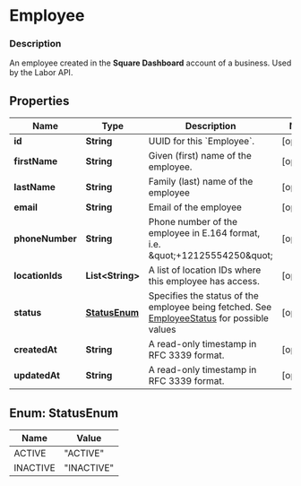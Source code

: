 
# Employee

### Description

An employee created in the **Square Dashboard** account of a business.  Used by the Labor API.

## Properties
Name | Type | Description | Notes
------------ | ------------- | ------------- | -------------
**id** | **String** | UUID for this &#x60;Employee&#x60;. |  [optional]
**firstName** | **String** | Given (first) name of the employee. |  [optional]
**lastName** | **String** | Family (last) name of the employee |  [optional]
**email** | **String** | Email of the employee |  [optional]
**phoneNumber** | **String** | Phone number of the employee in E.164 format, i.e. \&quot;+12125554250\&quot; |  [optional]
**locationIds** | **List&lt;String&gt;** | A list of location IDs where this employee has access. |  [optional]
**status** | [**StatusEnum**](#StatusEnum) | Specifies the status of the employee being fetched. See [EmployeeStatus](#type-employeestatus) for possible values |  [optional]
**createdAt** | **String** | A read-only timestamp in RFC 3339 format. |  [optional]
**updatedAt** | **String** | A read-only timestamp in RFC 3339 format. |  [optional]


<a name="StatusEnum"></a>
## Enum: StatusEnum
Name | Value
---- | -----
ACTIVE | &quot;ACTIVE&quot;
INACTIVE | &quot;INACTIVE&quot;



